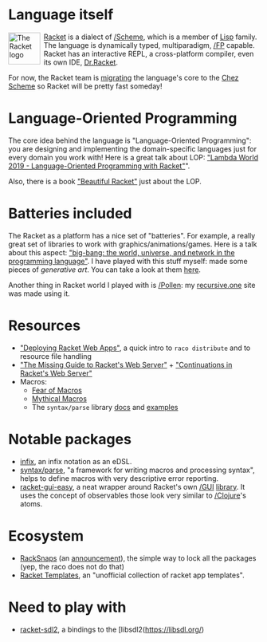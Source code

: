 # Language itself

<img src="https://racket-lang.org/img/racket-logo.svg" style="float: left; margin-right: 0.5em; width: 64px; height: 64px" alt="The Racket logo">

[Racket](https://racket-lang.org/) is a dialect of [/Scheme](), which is a member of [Lisp](https://en.wikipedia.org/wiki/Lisp_(programming_language)) family. The language is dynamically typed, multiparadigm, [/FP]() capable. Racket has an interactive REPL, a cross-platform compiler, even its own IDE, [Dr.Racket](https://docs.racket-lang.org/drracket/index.html).

For now, the Racket team is [migrating](https://notamonadtutorial.com/rebuilding-the-racket-compiler-with-chez-scheme-210e23a69484) the language's core to the [Chez Scheme](https://www.scheme.com/) so Racket will be pretty fast someday!

# Language-Oriented Programming

The core idea behind the language is "Language-Oriented Programming": you are designing and implementing the domain-specific languages just for every domain you work with! Here is a great talk about LOP: ["Lambda World 2019 - Language-Oriented Programming with Racket"](https://www.youtube.com/watch?v=z8Pz4bJV3Tk)".

Also, there is a book ["Beautiful Racket"](https://beautifulracket.com/) just about the LOP.

# Batteries included

The Racket as a platform has a nice set of "batteries". For example, a really great set of libraries to work with graphics/animations/games. Here is a talk about this aspect: ["big-bang: the world, universe, and network in the programming language"](https://www.youtube.com/watch?v=ayoofXuKqMY). I have played with this stuff myself: made some pieces of *generative art*. You can take a look at them [here](https://astynax.neocities.org/daily-art/).

Another thing in Racket world I played with is [/Pollen](): my [recursive.one](https://recursive.one) site was made using it.

# Resources

- ["Deploying Racket Web Apps"](https://defn.io/2020/06/28/racket-deployment/), a quick intro to `raco distribute` and to resource file handling
- ["The Missing Guide to Racket's Web Server"](https://defn.io/2020/02/12/racket-web-server-guide/) + ["Continuations in Racket's Web Server"](https://defn.io/2020/05/11/racket-web-server-internals/)
- Macros:
  - [Fear of Macros](https://www.greghendershott.com/fear-of-macros/)
  - [Mythical Macros](https://soegaard.github.io/mythical-macros/)
  - The `syntax/parse` library [docs](https://docs.racket-lang.org/syntax/stxparse.html) and [examples](https://docs.racket-lang.org/syntax-parse-example/)

# Notable packages

- [infix](https://docs.racket-lang.org/infix-manual/index.html), an infix notation as an eDSL.
- [syntax/parse](https://docs.racket-lang.org/syntax/stxparse.html), "a framework for writing macros and processing syntax", helps to define macros with very descriptive error reporting.
- [racket-gui-easy](https://github.com/Bogdanp/racket-gui-easy), a neat wrapper around Racket's own [/GUI]() [library](https://docs.racket-lang.org/gui/index.html). It uses the concept of observables those look very similar to [/Clojure]()'s atoms.

# Ecosystem

- [RackSnaps](https://racksnaps.defn.io/) (an [announcement](https://defn.io/2020/05/03/ann-racksnaps/)), the simple way to lock all the packages (yep, the raco does not do that)
- [Racket Templates](https://github.com/racket-templates), an "unofficial collection of racket app templates".

# Need to play with

- [racket-sdl2](https://github.com/lockie/racket-sdl2), a bindings to the [libsdl2(https://libsdl.org/)